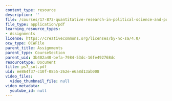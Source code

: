 ```yaml
---
content_type: resource
description: ''
file: /courses/17-872-quantitative-research-in-political-science-and-public-policy-spring-2004/ee864f37c10f0855262ee6a8d13ab008_ps7_sol.pdf
file_type: application/pdf
learning_resource_types:
- Assignments
license: https://creativecommons.org/licenses/by-nc-sa/4.0/
ocw_type: OCWFile
parent_title: Assignments
parent_type: CourseSection
parent_uid: 3b402a40-befa-7984-53dc-16fe492768dc
resourcetype: Document
title: ps7_sol.pdf
uid: ee864f37-c10f-0855-262e-e6a8d13ab008
video_files:
  video_thumbnail_file: null
video_metadata:
  youtube_id: null
---
```

